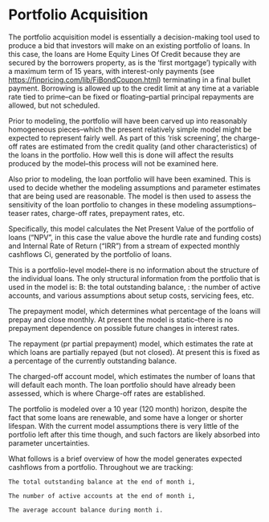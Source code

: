 # Portfolio Acquisition

The portfolio acquisition model is essentially a decision-making tool used to produce a bid that investors will make on an existing portfolio of loans. In this case, the loans are Home Equity Lines Of Credit because they are secured by the borrowers property, as is the ‘first mortgage’) typically with a maximum term of 15 years, with interest-only payments (see https://finpricing.com/lib/FiBondCoupon.html) terminating in a final bullet payment. Borrowing is allowed up to the credit limit at any time at a variable rate tied to prime–can be fixed or floating–partial principal repayments are allowed, but not scheduled.

Prior to modeling, the portfolio will have been carved up into reasonably homogeneous pieces–which the present relatively simple model might be expected to represent fairly well. As part of this ‘risk screening’, the charge-off rates are estimated from the credit quality (and other characteristics) of the loans in the portfolio. How well this is done will affect the results produced by the model–this process will not be examined here.

Also prior to modeling, the loan portfolio will have been examined. This is used to decide whether the modeling assumptions and parameter estimates that are being used are reasonable. The model is then used to assess the sensitivity of the loan portfolio to changes in these modeling assumptions–teaser rates, charge-off rates, prepayment rates, etc.

Specifically, this model calculates the Net Present Value of the portfolio of loans (“NPV”, in this case the value above the hurdle rate and funding costs) and Internal Rate of Return (“IRR”) from a stream of expected monthly cashflows Ci, generated by the portfolio of loans.

This is a portfolio-level model–there is no information about the structure of the individual loans. The only structural information from the portfolio that is used in the model is: B: the total outstanding balance, : the number of active accounts, and various assumptions about setup costs, servicing fees, etc.

The prepayment model, which determines what percentage of the loans will prepay and close monthly. At present the model is static–there is no prepayment dependence on possible future changes in interest rates.

The repayment (pr partial prepayment) model, which estimates the rate at which loans are partially repayed (but not closed). At present this is fixed as a percentage of the currently outstanding balance.

The charged-off account model, which estimates the number of loans that will default each month. The loan portfolio should have already been assessed, which is where Charge-off rates are established.

The portfolio is modeled over a 10 year (120 month) horizon, despite the fact that some loans are renewable, and some have a longer or shorter lifespan. With the current model assumptions there is very little of the portfolio left after this time though, and such factors are likely absorbed into parameter uncertainties.

What follows is a brief overview of how the model generates expected cashflows from a portfolio. Throughout we are tracking:

	The total outstanding balance at the end of month i,
  
	The number of active accounts at the end of month i,
  
	The average account balance during month i.



